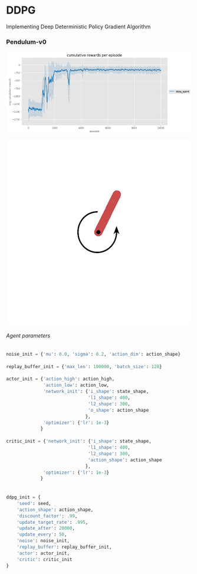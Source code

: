 # DDPG
Implementing Deep Deterministic Policy Gradient Algorithm

### Pendulum-v0

![result_reward](https://github.com/BenoitLeguay/DDPG/blob/main/.images/Screenshot%20from%202020-10-14%2013-23-25.png)



![pendulum_gif](https://github.com/BenoitLeguay/DDPG/blob/main/.images/pendulum.gif)

###### Agent parameters

### 

```python
noise_init = {'mu': 0.0, 'sigma': 0.2, 'action_dim': action_shape}

replay_buffer_init = {'max_len': 100000, 'batch_size': 128}

actor_init = {'action_high': action_high, 
              'action_low': action_low, 
              'network_init': {'i_shape': state_shape, 
                               'l1_shape': 400, 
                               'l2_shape': 300,
                               'o_shape': action_shape
                              },
              'optimizer': {'lr': 1e-3}
             }

critic_init = {'network_init': {'i_shape': state_shape, 
                               'l1_shape': 400, 
                               'l2_shape': 300,
                               'action_shape': action_shape
                              },
              'optimizer': {'lr': 1e-3}
             }


ddpg_init = {
    'seed': seed,
    'action_shape': action_shape,
    'discount_factor': .99,
    'update_target_rate': .995,
    'update_after': 20000,
    'update_every': 50,
    'noise': noise_init,
    'replay_buffer': replay_buffer_init,
    'actor': actor_init,
    'critic': critic_init
}
```

